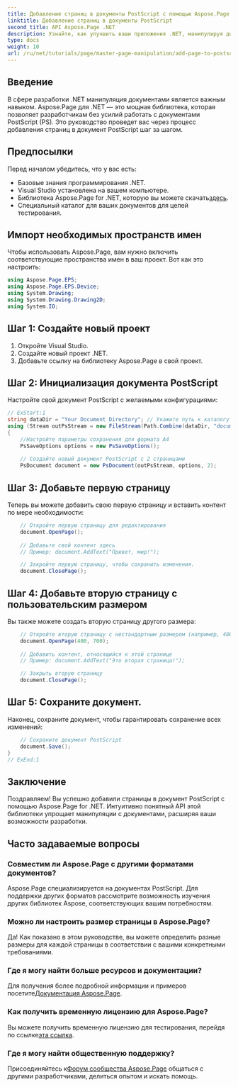```yaml
---
title: Добавление страниц в документы PostScript с помощью Aspose.Page для .NET
linktitle: Добавление страниц в документы PostScript
second_title: API Aspose.Page .NET
description: Узнайте, как улучшить ваши приложения .NET, манипулируя документами PostScript с помощью Aspose.Page. Это пошаговое руководство предоставляет четкие инструкции по инициализации документа.
type: docs
weight: 10
url: /ru/net/tutorials/page/master-page-manipulation/add-page-to-postscript-document/
---
```

## Введение

В сфере разработки .NET манипуляция документами является важным навыком. Aspose.Page для .NET — это мощная библиотека, которая позволяет разработчикам без усилий работать с документами PostScript (PS). Это руководство проведет вас через процесс добавления страниц в документ PostScript шаг за шагом.

## Предпосылки

Перед началом убедитесь, что у вас есть:

- Базовые знания программирования .NET.
- Visual Studio установлена на вашем компьютере.
-  Библиотека Aspose.Page for .NET, которую вы можете скачать[здесь](https://releases.aspose.com/page/net/).
- Специальный каталог для ваших документов для целей тестирования.

## Импорт необходимых пространств имен

Чтобы использовать Aspose.Page, вам нужно включить соответствующие пространства имен в ваш проект. Вот как это настроить:

```csharp
using Aspose.Page.EPS;
using Aspose.Page.EPS.Device;
using System.Drawing;
using System.Drawing.Drawing2D;
using System.IO;
```

## Шаг 1: Создайте новый проект

1. Откройте Visual Studio.
2. Создайте новый проект .NET.
3. Добавьте ссылку на библиотеку Aspose.Page в свой проект.

## Шаг 2: Инициализация документа PostScript

Настройте свой документ PostScript с желаемыми конфигурациями:

```csharp
// ExStart:1
string dataDir = "Your Document Directory"; // Укажите путь к каталогу документов
using (Stream outPsStream = new FileStream(Path.Combine(dataDir, "document1.ps"), FileMode.Create))
{
    //Настройте параметры сохранения для формата А4
    PsSaveOptions options = new PsSaveOptions();
    
    // Создайте новый документ PostScript с 2 страницами
    PsDocument document = new PsDocument(outPsStream, options, 2);
```

## Шаг 3: Добавьте первую страницу

Теперь вы можете добавить свою первую страницу и вставить контент по мере необходимости:

```csharp
    // Откройте первую страницу для редактирования
    document.OpenPage();
    
    // Добавьте свой контент здесь
    // Пример: document.AddText("Привет, мир!");

    // Закройте первую страницу, чтобы сохранить изменения.
    document.ClosePage();
```

## Шаг 4: Добавьте вторую страницу с пользовательским размером

Вы также можете создать вторую страницу другого размера:

```csharp
    // Откройте вторую страницу с нестандартным размером (например, 400 x 700)
    document.OpenPage(400, 700);
    
    // Добавить контент, относящийся к этой странице
    // Пример: document.AddText("Это вторая страница!");

    // Закрыть вторую страницу
    document.ClosePage();
```

## Шаг 5: Сохраните документ.

Наконец, сохраните документ, чтобы гарантировать сохранение всех изменений:

```csharp
    // Сохраните документ PostScript
    document.Save();
}
// ExEnd:1
```

## Заключение

Поздравляем! Вы успешно добавили страницы в документ PostScript с помощью Aspose.Page for .NET. Интуитивно понятный API этой библиотеки упрощает манипуляции с документами, расширяя ваши возможности разработки.

## Часто задаваемые вопросы

### Совместим ли Aspose.Page с другими форматами документов?  
Aspose.Page специализируется на документах PostScript. Для поддержки других форматов рассмотрите возможность изучения других библиотек Aspose, соответствующих вашим потребностям.

### Можно ли настроить размер страницы в Aspose.Page?  
Да! Как показано в этом руководстве, вы можете определить разные размеры для каждой страницы в соответствии с вашими конкретными требованиями.

### Где я могу найти больше ресурсов и документации?  
 Для получения более подробной информации и примеров посетите[Документация Aspose.Page](https://reference.aspose.com/page/net/).

### Как получить временную лицензию для Aspose.Page?  
 Вы можете получить временную лицензию для тестирования, перейдя по ссылке[эта ссылка](https://purchase.conholdate.com/temporary-license/).

### Где я могу найти общественную поддержку?  
 Присоединяйтесь к[Форум сообщества Aspose.Page](https://forum.aspose.com/c/page/39) общаться с другими разработчиками, делиться опытом и искать помощь.